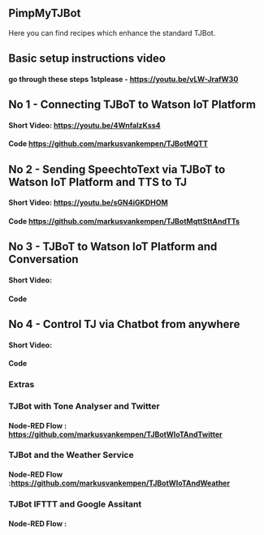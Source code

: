 ## PimpMyTJBot
Here you can find recipes which enhance the standard TJBot.
## Basic setup instructions video
#### go through these steps 1stplease -  https://youtu.be/vLW-JrafW30
###
## No 1 - Connecting TJBoT to Watson IoT Platform
#### Short Video: https://youtu.be/4WnfalzKss4
#### Code https://github.com/markusvankempen/TJBotMQTT

## No 2 - Sending SpeechtoText via TJBoT to Watson IoT Platform and TTS to TJ
#### Short Video: https://youtu.be/sGN4iGKDHOM
#### Code https://github.com/markusvankempen/TJBotMqttSttAndTTs

## No 3 - TJBoT to Watson IoT Platform and Conversation
#### Short Video: 
#### Code 

## No 4 - Control TJ via Chatbot from anywhere
#### Short Video:
#### Code 


### Extras
### TJBot with Tone Analyser and Twitter
#### Node-RED Flow : https://github.com/markusvankempen/TJBotWIoTAndTwitter
### TJBot and the Weather Service
#### Node-RED Flow :https://github.com/markusvankempen/TJBotWIoTAndWeather
### TJBot IFTTT and Google Assitant
#### Node-RED Flow :
